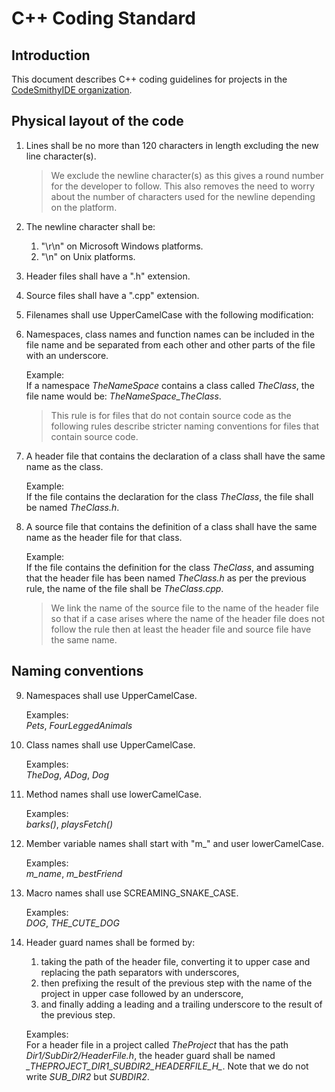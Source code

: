 # C++ Coding Standard

## Introduction

This document describes C++ coding guidelines for projects in the [CodeSmithyIDE organization](https://github.com/CodeSmithyIDE).

## Physical layout of the code

1. Lines shall be no more than 120 characters in length excluding the new line character(s).

    > We exclude the newline character(s) as this gives a round number for the developer to follow. This also removes the need
    > to worry about the number of characters used for the newline depending on the platform.

1. The newline character shall be:
    1. "\r\n" on Microsoft Windows platforms.
    1. "\n" on Unix platforms.

1. Header files shall have a ".h" extension.

1. Source files shall have a ".cpp" extension.

1. Filenames shall use UpperCamelCase with the following modification:

1. Namespaces, class names and function names can be included in the file name and be separated from each other and other parts
   of the file with an underscore.

    Example:\
    If a namespace *TheNameSpace* contains a class called *TheClass*, the file name would be: *TheNameSpace_TheClass*.

    > This rule is for files that do not contain source code as the following rules describe stricter naming conventions for files
    > that contain source code.

1. A header file that contains the declaration of a class shall have the same name as the class.

    Example:\
    If the file contains the declaration for the class *TheClass*, the file shall be named *TheClass.h*.

1. A source file that contains the definition of a class shall have the same name as the header file for that class.

    Example:\
    If the file contains the definition for the class *TheClass*, and assuming that the header file has been named *TheClass.h* as
    per the previous rule, the name of the file shall be *TheClass.cpp*.

    > We link the name of the source file to the name of the header file so that if a case arises where the name of the header file
    > does not follow the rule then at least the header file and source file have the same name.

## Naming conventions

9. Namespaces shall use UpperCamelCase.

    Examples:\
    *Pets*, *FourLeggedAnimals*

9. Class names shall use UpperCamelCase.

    Examples:\
    *TheDog*, *ADog*, *Dog*

9. Method names shall use lowerCamelCase.

    Examples:\
    *barks()*, *playsFetch()*

9. Member variable names shall start with "m_" and user lowerCamelCase.

    Examples:\
    *m_name*, *m_bestFriend*

9. Macro names shall use SCREAMING_SNAKE_CASE.

    Examples:\
    *DOG*, *THE_CUTE_DOG*

9. Header guard names shall be formed by:
    1. taking the path of the header file, converting it to upper case and replacing the path separators with underscores,
    1. then prefixing the result of the previous step with the name of the project in upper case followed by an underscore,
    1. and finally adding a leading and a trailing underscore to the result of the previous step.

    Examples:\
    For a header file in a project called *TheProject* that has the path *Dir1/SubDir2/HeaderFile.h*, the header guard shall be named
    *\_THEPROJECT_DIR1_SUBDIR2_HEADERFILE_H\_*. Note that we do not write *SUB_DIR2* but *SUBDIR2*.
